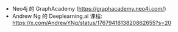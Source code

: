- Neo4j 的 GraphAcademy (https://graphacademy.neo4j.com/)
- Andrew Ng 的 Deeplearning.ai 课程: https://x.com/AndrewYNg/status/1767941813820862655?s=20